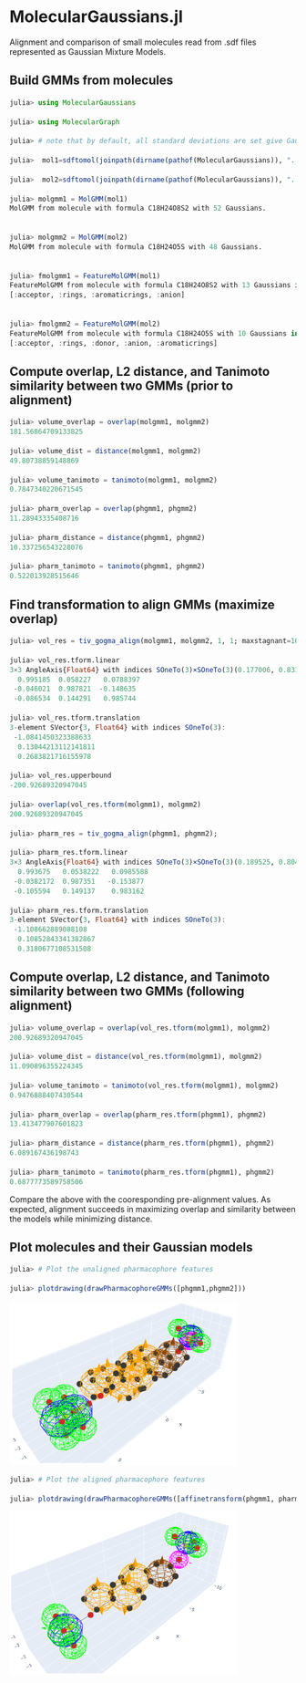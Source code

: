 # MolecularGaussians.jl

Alignment and comparison of small molecules read from .sdf files represented as Gaussian Mixture Models. 

## Build GMMs from molecules

```julia
julia> using MolecularGaussians

julia> using MolecularGraph

julia> # note that by default, all standard deviations are set give Gaussians the same volume as the atom the represent, and all weights are set to 1.0

julia>  mol1=sdftomol(joinpath(dirname(pathof(MolecularGaussians)), "..", "data", "E1050_3d.sdf"));       

julia>  mol2=sdftomol(joinpath(dirname(pathof(MolecularGaussians)), "..", "data", "E1103_3d.sdf"));       

julia> molgmm1 = MolGMM(mol1)
MolGMM from molecule with formula C18H24O8S2 with 52 Gaussians.


julia> molgmm2 = MolGMM(mol2)
MolGMM from molecule with formula C18H24O5S with 48 Gaussians.


julia> fmolgmm1 = FeatureMolGMM(mol1)
FeatureMolGMM from molecule with formula C18H24O8S2 with 13 Gaussians in 4 GMMs with labels:
[:acceptor, :rings, :aromaticrings, :anion]


julia> fmolgmm2 = FeatureMolGMM(mol2)
FeatureMolGMM from molecule with formula C18H24O5S with 10 Gaussians in 5 GMMs with labels:
[:acceptor, :rings, :donor, :anion, :aromaticrings]
```

## Compute overlap, L2 distance, and Tanimoto similarity between two GMMs (prior to alignment)
```julia
julia> volume_overlap = overlap(molgmm1, molgmm2)
181.56864709133825

julia> volume_dist = distance(molgmm1, molgmm2)
49.80738859148869

julia> volume_tanimoto = tanimoto(molgmm1, molgmm2)
0.7847340220671545

julia> pharm_overlap = overlap(phgmm1, phgmm2)
11.28943335408716

julia> pharm_distance = distance(phgmm1, phgmm2)
10.337256543228076

julia> pharm_tanimoto = tanimoto(phgmm1, phgmm2)
0.522013928515646
```

## Find transformation to align GMMs (maximize overlap)
```julia
julia> vol_res = tiv_gogma_align(molgmm1, molgmm2, 1, 1; maxstagnant=10000);

julia> vol_res.tform.linear
3×3 AngleAxis{Float64} with indices SOneTo(3)×SOneTo(3)(0.177006, 0.831781, 0.469589, -0.296019):
  0.995185  0.058227   0.0788397
 -0.046021  0.987821  -0.148635
 -0.086534  0.144291   0.985744

julia> vol_res.tform.translation
3-element SVector{3, Float64} with indices SOneTo(3):
 -1.0841450323388633
  0.13044213112141811
  0.2683821716155978

julia> vol_res.upperbound
-200.92689320947045

julia> overlap(vol_res.tform(molgmm1), molgmm2)
200.92689320947045

julia> pharm_res = tiv_gogma_align(phgmm1, phgmm2);

julia> pharm_res.tform.linear
3×3 AngleAxis{Float64} with indices SOneTo(3)×SOneTo(3)(0.189525, 0.804209, 0.541829, -0.244275):
  0.993675   0.0538222   0.0985588
 -0.0382172  0.987351   -0.153877
 -0.105594   0.149137    0.983162

julia> pharm_res.tform.translation
3-element SVector{3, Float64} with indices SOneTo(3):
 -1.108662889088108
  0.10852843341382867
  0.3180677108531508
```

## Compute overlap, L2 distance, and Tanimoto similarity between two GMMs (following alignment)
```julia
julia> volume_overlap = overlap(vol_res.tform(molgmm1), molgmm2)
200.92689320947045

julia> volume_dist = distance(vol_res.tform(molgmm1), molgmm2)
11.090896355224345

julia> volume_tanimoto = tanimoto(vol_res.tform(molgmm1), molgmm2)
0.9476888407430544

julia> pharm_overlap = overlap(pharm_res.tform(phgmm1), phgmm2)
13.413477907601823

julia> pharm_distance = distance(pharm_res.tform(phgmm1), phgmm2)
6.089167436198743

julia> pharm_tanimoto = tanimoto(pharm_res.tform(phgmm1), phgmm2)
0.6877773589758506
```

Compare the above with the cooresponding pre-alignment values. As expected, alignment succeeds in maximizing overlap and similarity between the models while minimizing distance.

## Plot molecules and their Gaussian models
```julia
julia> # Plot the unaligned pharmacophore features

julia> plotdrawing(drawPharmacophoreGMMs([phgmm1,phgmm2]))
```
<img src="./assets/image/example.png" width="400"/>

```julia
julia> # Plot the aligned pharmacophore features

julia> plotdrawing(drawPharmacophoreGMMs([affinetransform(phgmm1, pharm_res.tform),phgmm2]))
```
<img src="./assets/image/example_aligned.png" width="400"/>
